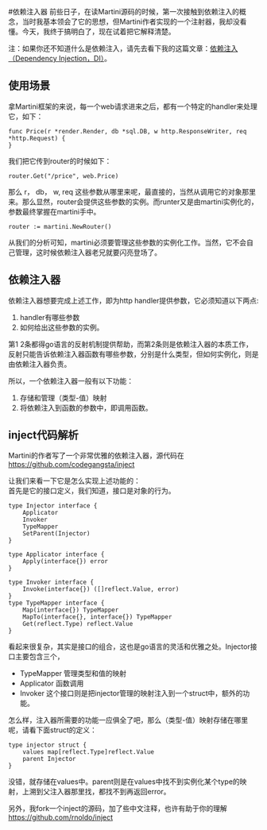 #依赖注入器
前些日子，在读Martini源码的时候，第一次接触到依赖注入的概念，当时我基本领会了它的思想，但Martini作者实现的一个注射器，我却没看懂。今天，我终于搞明白了，现在试着把它解释清楚。

注：如果你还不知道什么是依赖注入，请先去看下我的这篇文章：[依赖注入 （Dependency Injection，DI）](http://nerdyang.com/post/yi-lai-zhu-ru)。

## 使用场景  
拿Martini框架的来说，每一个web请求进来之后，都有一个特定的handler来处理它，如下： 

	func Price(r *render.Render, db *sql.DB, w http.ResponseWriter, req *http.Request) {
	} 

我们把它传到router的时候如下：

	router.Get("/price", web.Price)
那么 r， db， w,  req 这些参数从哪里来呢，最直接的，当然从调用它的对象那里来。那么显然，router会提供这些参数的实例。而runter又是由martini实例化的，参数最终掌握在martini手中。

	router := martini.NewRouter()

从我们的分析可知，martini必须要管理这些参数的实例化工作。当然，它不会自己管理，这时候依赖注入器老兄就要闪亮登场了。


## 依赖注入器
依赖注入器想要完成上述工作，即为http handler提供参数，它必须知道以下两点:
  
1. handler有哪些参数  
2. 如何给出这些参数的实例。  

第1 2条都得go语言的反射机制提供帮助，而第2条则是依赖注入器的本质工作，反射只能告诉依赖注入器函数有哪些参数，分别是什么类型，但如何实例化，则是由依赖注入器负责。

所以，一个依赖注入器一般有以下功能： 

1. 存储和管理（类型-值）映射
2. 将依赖注入到函数的参数中，即调用函数。


## inject代码解析
Martini的作者写了一个非常优雅的依赖注入器，源代码在
<https://github.com/codegangsta/inject>

让我们来看一下它是怎么实现上述功能的：  
首先是它的接口定义，我们知道，接口是对象的行为。

	type Injector interface {
		Applicator
		Invoker
		TypeMapper
		SetParent(Injector)
	}
	
	type Applicator interface {
		Apply(interface{}) error
	}

	type Invoker interface {
		Invoke(interface{}) ([]reflect.Value, error)
	}
	type TypeMapper interface {
		Map(interface{}) TypeMapper
		MapTo(interface{}, interface{}) TypeMapper
		Get(reflect.Type) reflect.Value
	}
看起来很复杂，其实是接口的组合，这也是go语言的灵活和优雅之处。Injector接口主要包含三个，  

* TypeMapper 管理类型和值的映射
* Applicator 函数调用
* Invoker 这个接口则是把injector管理的映射注入到一个struct中，额外的功能。

怎么样，注入器所需要的功能一应俱全了吧，那么（类型-值）映射存储在哪里呢，请看下面struct的定义：

	type injector struct {
		values map[reflect.Type]reflect.Value
		parent Injector
	}

没错，就存储在values中。parent则是在values中找不到实例化某个type的映射，上溯到父注入器那里找，都找不到再返回error。  

另外，我fork一个inject的源码，加了些中文注释，也许有助于你的理解 <https://github.com/rnoldo/inject>	


		